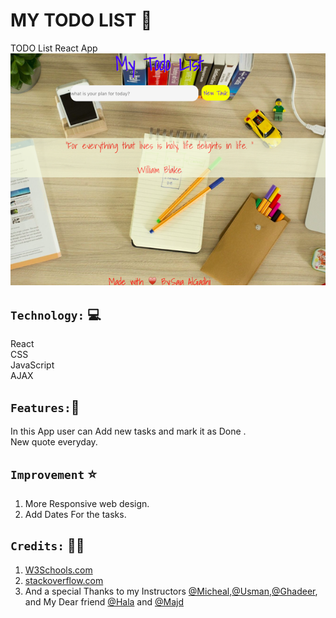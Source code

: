 

 # MY  TODO LIST 📝
 TODO List React App<br>
![screenshot](./public/Mytodo2.png)


## `Technology:` 💻

React <br>
CSS <br>
JavaScript<br>
AJAX<br>


## `Features:`🚀

In this App user can Add new tasks and mark it as Done .<br>
New quote everyday. 

## `Improvement` ⭐️
1. More Responsive web design.<br>
2. Add Dates For the tasks.


## `Credits:` 🙏🏻

1. [W3Schools.com](www.w3schools.com)
2. [stackoverflow.com](www.stackoverflow.com)
3. And a special Thanks to my Instructors [@Micheal](https://github.com/micfin),[@Usman](https://github.com/usmanbashir),[@Ghadeer](https://github.com/ghadeer-x/), and My Dear friend [@Hala](https://github.com/hala-almaimoni) and [@Majd](https://github.com/glllory)